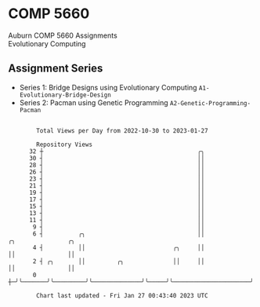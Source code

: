 # COMP 5660
Auburn COMP 5660 Assignments  
Evolutionary Computing

## Assignment Series
- Series 1: Bridge Designs using Evolutionary Computing `A1-Evolutionary-Bridge-Design`
- Series 2: Pacman using Genetic Programming `A2-Genetic-Programming-Pacman`

```

        Total Views per Day from 2022-10-30 to 2023-01-27

        Repository Views
      32 ┼                                            ╭╮
      30 ┤                                            ││
      28 ┤                                            ││
      26 ┤                                            ││
      23 ┤                                            ││
      21 ┤                                            ││
      19 ┤                                            ││
      17 ┤                                            ││
      15 ┤                                            ││
      13 ┤                                            ││
      11 ┤                                            ││
       9 ┤                                            ││
       6 ┤          ╭╮                                ││                      ╭╮               ╭╮
       4 ┤          ││                         ╭╮     ││                      ││               ││
       2 ┤ ╭╮       ││         ╭╮              ││     ││                      ││               ││
       0 ┼─╯╰───────╯╰─────────╯╰──────────────╯╰─────╯╰──────────────────────╯╰───────────────╯╰──

        Chart last updated - Fri Jan 27 00:43:40 2023 UTC
        
```
